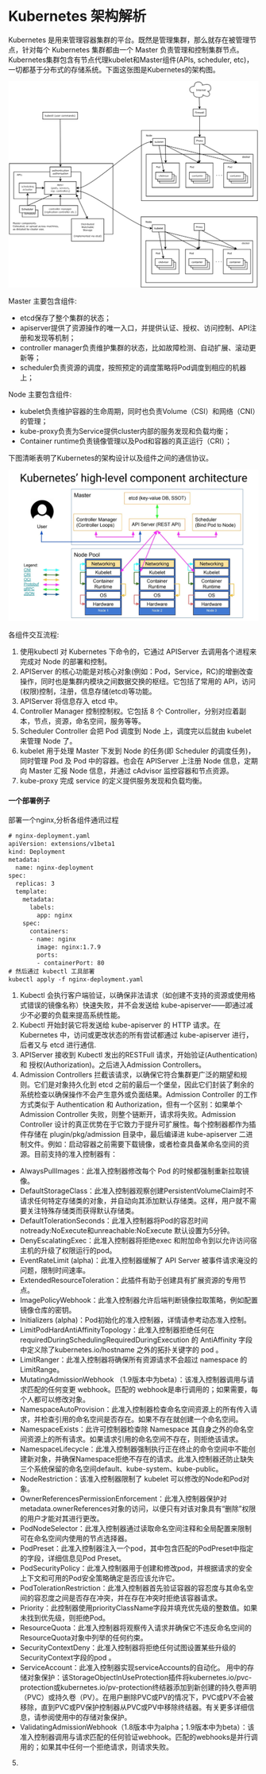 # Kubernetes 架构解析

Kubernetes 是用来管理容器集群的平台。既然是管理集群，那么就存在被管理节点，针对每个 Kubernetes 集群都由一个 Master 负责管理和控制集群节点。Kubernetes集群包含有节点代理kubelet和Master组件(APIs, scheduler, etc)，一切都基于分布式的存储系统。下面这张图是Kubernetes的架构图。


![](/images/k8s-architecture.png)



Master 主要包含组件:
* etcd保存了整个集群的状态；
* apiserver提供了资源操作的唯一入口，并提供认证、授权、访问控制、API注册和发现等机制；
* controller manager负责维护集群的状态，比如故障检测、自动扩展、滚动更新等；
* scheduler负责资源的调度，按照预定的调度策略将Pod调度到相应的机器上；

Node 主要包含组件:
* kubelet负责维护容器的生命周期，同时也负责Volume（CSI）和网络（CNI）的管理；
* kube-proxy负责为Service提供cluster内部的服务发现和负载均衡；
* Container runtime负责镜像管理以及Pod和容器的真正运行（CRI）；

下图清晰表明了Kubernetes的架构设计以及组件之间的通信协议。

![](/images/kubernetes-high-level-component-archtecture.jpg)


各组件交互流程:
1.  使用kubectl 对 Kubernetes 下命令的，它通过 APIServer 去调用各个进程来完成对 Node 的部署和控制。
2. APIServer 的核心功能是对核心对象(例如：Pod，Service，RC)的增删改查操作，同时也是集群内模块之间数据交换的枢纽。它包括了常用的 API，访问(权限)控制，注册，信息存储(etcd)等功能。
3. APIServer 将信息存入 etcd 中。
4. Controller Manager 控制控制权。它包括 8 个 Controller，分别对应着副本，节点，资源，命名空间，服务等等。
5. Scheduler Controller 会把 Pod 调度到 Node 上，调度完以后就由 kubelet 来管理 Node 了。
6. kubelet 用于处理 Master 下发到 Node 的任务(即 Scheduler 的调度任务)，同时管理 Pod 及 Pod 中的容器。也会在 APIServer 上注册 Node 信息，定期向 Master 汇报 Node 信息，并通过 cAdvisor 监控容器和节点资源。
7. kube-proxy 完成 service 的定义提供服务发现和负载均衡。

#### 一个部署例子

部署一个nginx,分析各组件通讯过程


```
# nginx-deployment.yaml 
apiVersion: extensions/v1beta1
kind: Deployment
metadata:
  name: nginx-deployment
spec:
  replicas: 3
  template:
    metadata:
      labels:
        app: nginx
    spec:
      containers:
      - name: nginx
        image: nginx:1.7.9
        ports:
        - containerPort: 80
# 然后通过 kubectl 工具部署
kubectl apply -f nginx-deployment.yaml

```

1. Kubectl 会执行客户端验证，以确保非法请求（如创建不支持的资源或使用格式错误的镜像名称）快速失败，并不会发送给 kube-apiserver——即通过减少不必要的负载来提高系统性能。
2. Kubectl 开始封装它将发送给 kube-apiserver 的 HTTP 请求。在 Kubernetes 中，访问或更改状态的所有尝试都通过 kube-apiserver 进行，后者又与 etcd 进行通信.
3. APIServer 接收到 Kubectl 发出的RESTFull 请求，开始验证(Authentication) 和 授权(Authorization)。之后进入Admission Controllers。
4. Admission Controllers 拦截该请求，以确保它符合集群更广泛的期望和规则。它们是对象持久化到 etcd 之前的最后一个堡垒，因此它们封装了剩余的系统检查以确保操作不会产生意外或负面结果。Admission Controller 的工作方式类似于 Authentication 和 Authorization，但有一个区别：如果单个 Admission Controller 失败，则整个链断开，请求将失败。Admission Controller 设计的真正优势在于它致力于提升可扩展性。每个控制器都作为插件存储在 plugin/pkg/admission 目录中，最后编译进 kube-apiserver 二进制文件。例如：启动容器之前需要下载镜像，或者检查具备某命名空间的资源。目前支持的准入控制器有：
  * AlwaysPullImages：此准入控制器修改每个 Pod 的时候都强制重新拉取镜像。
  * DefaultStorageClass：此准入控制器观察创建PersistentVolumeClaim时不请求任何特定存储类的对象，并自动向其添加默认存储类。这样，用户就不需要关注特殊存储类而获得默认存储类。
  * DefaultTolerationSeconds：此准入控制器将Pod的容忍时间notready:NoExecute和unreachable:NoExecute 默认设置为5分钟。
  * DenyEscalatingExec：此准入控制器将拒绝exec 和附加命令到以允许访问宿主机的升级了权限运行的pod。
  * EventRateLimit (alpha)：此准入控制器缓解了 API Server 被事件请求淹没的问题，限制时间速率。
  * ExtendedResourceToleration：此插件有助于创建具有扩展资源的专用节点。
  * ImagePolicyWebhook：此准入控制器允许后端判断镜像拉取策略，例如配置镜像仓库的密钥。
  * Initializers (alpha)：Pod初始化的准入控制器，详情请参考动态准入控制。
  * LimitPodHardAntiAffinityTopology：此准入控制器拒绝任何在 requiredDuringSchedulingRequiredDuringExecution 的 AntiAffinity 字段中定义除了kubernetes.io/hostname 之外的拓扑关键字的 pod 。
  * LimitRanger：此准入控制器将确保所有资源请求不会超过 namespace 的 LimitRange。
  * MutatingAdmissionWebhook （1.9版本中为beta）：该准入控制器调用与请求匹配的任何变更 webhook。匹配的 webhook是串行调用的；如果需要，每个人都可以修改对象。
  * NamespaceAutoProvision：此准入控制器检查命名空间资源上的所有传入请求，并检查引用的命名空间是否存在。如果不存在就创建一个命名空间。
  * NamespaceExists：此许可控制器检查除 Namespace 其自身之外的命名空间资源上的所有请求。如果请求引用的命名空间不存在，则拒绝该请求。
  * NamespaceLifecycle：此准入控制器强制执行正在终止的命令空间中不能创建新对象，并确保Namespace拒绝不存在的请求。此准入控制器还防止缺失三个系统保留的命名空间default、kube-system、kube-public。
  * NodeRestriction：该准入控制器限制了 kubelet 可以修改的Node和Pod对象。
  * OwnerReferencesPermissionEnforcement：此准入控制器保护对metadata.ownerReferences对象的访问，以便只有对该对象具有“删除”权限的用户才能对其进行更改。
  * PodNodeSelector：此准入控制器通过读取命名空间注释和全局配置来限制可在命名空间内使用的节点选择器。
  * PodPreset：此准入控制器注入一个pod，其中包含匹配的PodPreset中指定的字段，详细信息见Pod Preset。
  * PodSecurityPolicy：此准入控制器用于创建和修改pod，并根据请求的安全上下文和可用的Pod安全策略确定是否应该允许它。
  * PodTolerationRestriction：此准入控制器首先验证容器的容忍度与其命名空间的容忍度之间是否存在冲突，并在存在冲突时拒绝该容器请求。
  * Priority：此控制器使用priorityClassName字段并填充优先级的整数值。如果未找到优先级，则拒绝Pod。
  * ResourceQuota：此准入控制器将观察传入请求并确保它不违反命名空间的ResourceQuota对象中列举的任何约束。
  * SecurityContextDeny：此准入控制器将拒绝任何试图设置某些升级的SecurityContext字段的pod 。
  * ServiceAccount：此准入控制器实现serviceAccounts的自动化。
用中的存储对象保护：该StorageObjectInUseProtection插件将kubernetes.io/pvc-protection或kubernetes.io/pv-protection终结器添加到新创建的持久卷声明（PVC）或持久卷（PV）。在用户删除PVC或PV的情况下，PVC或PV不会被移除，直到PVC或PV保护控制器从PVC或PV中移除终结器。有关更多详细信息，请参阅使用中的存储对象保护。
  * ValidatingAdmissionWebhook（1.8版本中为alpha；1.9版本中为beta）：该准入控制器调用与请求匹配的任何验证webhook。匹配的webhooks是并行调用的；如果其中任何一个拒绝请求，则请求失败。
 5.   











